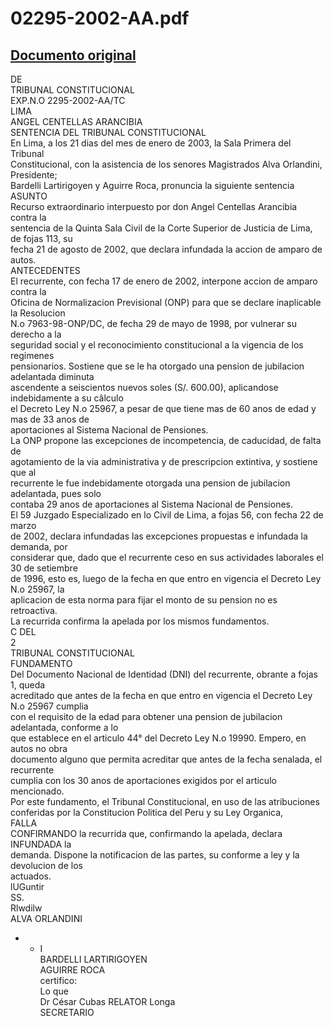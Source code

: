 
02295-2002-AA.pdf
=================
  
[Documento original](https://tc.gob.pe/jurisprudencia/2003/02295-2002-AA.pdf)  
---  
DE  
TRIBUNAL CONSTITUCIONAL  
EXP.N.O 2295-2002-AA/TC  
LIMA  
ANGEL CENTELLAS ARANCIBIA  
SENTENCIA DEL TRIBUNAL CONSTITUCIONAL  
En Lima, a los 21 dias del mes de enero de 2003, la Sala Primera del Tribunal  
Constitucional, con la asistencia de los senores Magistrados Alva Orlandini, Presidente;  
Bardelli Lartirigoyen y Aguirre Roca, pronuncia la siguiente sentencia  
ASUNTO  
Recurso extraordinario interpuesto por don Angel Centellas Arancibia contra la  
sentencia de la Quinta Sala Civil de la Corte Superior de Justicia de Lima, de fojas 113, su  
fecha 21 de agosto de 2002, que declara infundada la accion de amparo de autos.  
ANTECEDENTES  
El recurrente, con fecha 17 de enero de 2002, interpone accion de amparo contra la  
Oficina de Normalizacion Previsional (ONP) para que se declare inaplicable la Resolucion  
N.o 7963-98-ONP/DC, de fecha 29 de mayo de 1998, por vulnerar su derecho a la  
seguridad social y el reconocimiento constitucional a la vigencia de los regimenes  
pensionarios. Sostiene que se le ha otorgado una pension de jubilacion adelantada diminuta  
ascendente a seiscientos nuevos soles (S/. 600.00), aplicandose indebidamente a su câlculo  
el Decreto Ley N.o 25967, a pesar de que tiene mas de 60 anos de edad y mas de 33 anos de  
aportaciones al Sistema Nacional de Pensiones.  
La ONP propone las excepciones de incompetencia, de caducidad, de falta de  
agotamiento de la via administrativa y de prescripcion extintiva, y sostiene que al  
recurrente le fue indebidamente otorgada una pension de jubilacion adelantada, pues solo  
contaba 29 anos de aportaciones al Sistema Nacional de Pensiones.  
El 59 Juzgado Especializado en lo Civil de Lima, a fojas 56, con fecha 22 de marzo  
de 2002, declara infundadas las excepciones propuestas e infundada la demanda, por  
considerar que, dado que el recurrente ceso en sus actividades laborales el 30 de setiembre  
de 1996, esto es, luego de la fecha en que entro en vigencia el Decreto Ley N.o 25967, la  
aplicacion de esta norma para fijar el monto de su pension no es retroactiva.  
La recurrida confirma la apelada por los mismos fundamentos.  
C DEL  
2  
TRIBUNAL CONSTITUCIONAL  
FUNDAMENTO  
Del Documento Nacional de Identidad (DNI) del recurrente, obrante a fojas 1, queda  
acreditado que antes de la fecha en que entro en vigencia el Decreto Ley N.o 25967 cumplia  
con el requisito de la edad para obtener una pension de jubilacion adelantada, conforme a lo  
que establece en el articulo 44° del Decreto Ley N.o 19990. Empero, en autos no obra  
documento alguno que permita acreditar que antes de la fecha senalada, el recurrente  
cumplia con los 30 anos de aportaciones exigidos por el articulo mencionado.  
Por este fundamento, el Tribunal Constitucional, en uso de las atribuciones  
conferidas por la Constitucion Politica del Peru y su Ley Organica,  
FALLA  
CONFIRMANDO la recurrida que, confirmando la apelada, declara INFUNDADA la  
demanda. Dispone la notificacion de las partes, su conforme a ley y la devolucion de los  
actuados.  
lUGuntir  
SS.  
Rlwdilw  
ALVA ORLANDINI  
- - I  
BARDELLI LARTIRIGOYEN  
AGUIRRE ROCA  
certifico:  
Lo que  
Dr César Cubas RELATOR Longa  
SECRETARIO
